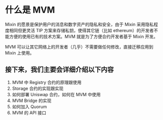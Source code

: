 # 什么是 MVM

Mixin 的愿景是保护用户的消息和数字资产的隐私和安全，由于 Mixin 采用隐私程度相同但更灵活 TIP 方案来存储私钥，使得其它链（比如 ethereum）的开发者不能方便的使用已有的技术方案。MVM 就是为了方便合约开发者基于 Mixin 开发。

MVM 可以让其它网络上的开发者（几乎）不需要做任何修改，直接迁移应用到 Mixin 上使用。

## 接下来，我们主要会详细介绍以下内容

1. MVM 中 Registry 合约的原理跟使用
2. Storage 合约的实现跟实现
3. 如何部署 Uniswap 合约，如何在 MVM 中使用
4. MVM Bridge 的实现
5. 如何加入 Quorum
6. MVM 的 API 接口
